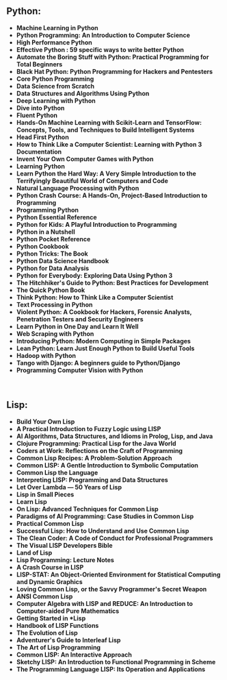 <h2>Python: </h2>

<ul>
                                <li><b><a target="_blank" href="https://github.com/manjunath5496/Python-Programming-Books/blob/master/py(1).pdf" style="text-decoration:none;">Machine Learning in Python</a></b></li>
                                <li><b><a target="_blank" href="https://github.com/manjunath5496/Python-Programming-Books/blob/master/py(2).pdf" style="text-decoration:none;">Python Programming: An Introduction to Computer Science</a></b></li>
                                <li><b><a target="_blank" href="https://github.com/manjunath5496/Python-Programming-Books/blob/master/py(3).pdf" style="text-decoration:none;">High Performance Python</a></b></li>
                               
<li><b><a target="_blank" href="https://github.com/manjunath5496/Python-Programming-Books/blob/master/py(4).pdf" style="text-decoration:none;"> Effective Python : 59 specific ways to write better Python</a></b></li>
                                <li><b><a target="_blank" href="https://github.com/manjunath5496/Python-Programming-Books/blob/master/py(5).pdf" style="text-decoration:none;">Automate the Boring Stuff with Python: Practical Programming for Total Beginners</a></b></li>
                                
 <li><b><a target="_blank" href="https://github.com/manjunath5496/Python-Programming-Books/blob/master/py(6).pdf" style="text-decoration:none;">Black Hat Python: Python Programming for Hackers and Pentesters</a></b></li>
                          
<li><b><a target="_blank" href="https://github.com/manjunath5496/Python-Programming-Books/blob/master/py(7).pdf" style="text-decoration:none;">Core Python Programming</a></b></li>
                                <li><b><a target="_blank" href="https://github.com/manjunath5496/Python-Programming-Books/blob/master/py(8).pdf" style="text-decoration:none;">Data Science from Scratch </a></b></li>
                                <li><b><a target="_blank" href="https://github.com/manjunath5496/Python-Programming-Books/blob/master/py(9).pdf" style="text-decoration:none;">Data Structures and Algorithms Using Python</a></b></li>
                                
<li><b><a target="_blank" href="https://github.com/manjunath5496/Python-Programming-Books/blob/master/py(10).pdf" style="text-decoration:none;">Deep Learning with Python</a></b></li>  
        
<li><b><a target="_blank" href="https://github.com/manjunath5496/Python-Programming-Books/blob/master/py(11).pdf" style="text-decoration:none;">Dive into Python</a></b></li>
                                <li><b><a target="_blank" href="https://github.com/manjunath5496/Python-Programming-Books/blob/master/py(12).pdf" style="text-decoration:none;">Fluent Python</a></b></li>
 <li><b><a target="_blank" href="https://github.com/manjunath5496/Python-Programming-Books/blob/master/py(13).pdf" style="text-decoration:none;">Hands-On Machine Learning with Scikit-Learn and TensorFlow: Concepts, Tools, and Techniques to Build Intelligent Systems</a></b></li>  
  <li><b><a target="_blank" href="https://github.com/manjunath5496/Python-Programming-Books/blob/master/py(14).rar" style="text-decoration:none;">Head First Python</a></b></li>  
 <li><b><a target="_blank" href="https://github.com/manjunath5496/Python-Programming-Books/blob/master/py(15).pdf" style="text-decoration:none;">How to Think Like a Computer Scientist: Learning with Python 3 Documentation</a></b></li>
                                <li><b><a target="_blank" href="https://github.com/manjunath5496/Python-Programming-Books/blob/master/py(16).pdf" style="text-decoration:none;">Invent Your Own Computer Games with Python</a></b></li>

 <li><b><a target="_blank" href="https://github.com/manjunath5496/Python-Programming-Books/blob/master/py(17).pdf" style="text-decoration:none;">Learning Python</a></b></li>
                                <li><b><a target="_blank" href="https://github.com/manjunath5496/Python-Programming-Books/blob/master/py(18).pdf" style="text-decoration:none;">Learn Python the Hard Way: A Very Simple Introduction to the Terrifyingly Beautiful World of Computers and Code </a></b></li>

<li><b><a target="_blank" href="https://github.com/manjunath5496/Python-Programming-Books/blob/master/py(19).pdf" style="text-decoration:none;">Natural Language Processing with Python</a></b></li>

 <li><b><a target="_blank" href="https://github.com/manjunath5496/Python-Programming-Books/blob/master/py(20).pdf" style="text-decoration:none;">Python Crash Course: A Hands-On, Project-Based Introduction to Programming</a></b></li>
                                <li><b><a target="_blank" href="https://github.com/manjunath5496/Python-Programming-Books/blob/master/py(21).rar" style="text-decoration:none;"> Programming Python </a></b></li>

<li><b><a target="_blank" href="https://github.com/manjunath5496/Python-Programming-Books/blob/master/py(22).pdf" style="text-decoration:none;">Python Essential Reference </a></b></li>

<li><b><a target="_blank" href="https://github.com/manjunath5496/Python-Programming-Books/blob/master/py(23).pdf" style="text-decoration:none;">Python for Kids: A Playful Introduction to Programming</a></b></li>

 <li><b><a target="_blank" href="https://github.com/manjunath5496/Python-Programming-Books/blob/master/py(24).pdf" style="text-decoration:none;">Python in a Nutshell</a></b></li>
                         
<li><b><a target="_blank" href="https://github.com/manjunath5496/Python-Programming-Books/blob/master/py(25).pdf" style="text-decoration:none;">Python Pocket Reference</a></b></li>

<li><b><a target="_blank" href="https://github.com/manjunath5496/Python-Programming-Books/blob/master/py(26).pdf" style="text-decoration:none;">Python Cookbook</a></b></li>

 <li><b><a target="_blank" href="https://github.com/manjunath5496/Python-Programming-Books/blob/master/py(27).pdf" style="text-decoration:none;">Python Tricks: The Book</a></b></li>
                                <li><b><a target="_blank" href="https://github.com/manjunath5496/Python-Programming-Books/blob/master/py(28).pdf" style="text-decoration:none;"> Python Data Science Handbook</a></b></li>

<li><b><a target="_blank" href="https://github.com/manjunath5496/Python-Programming-Books/blob/master/py(29).pdf" style="text-decoration:none;">Python for Data Analysis</a></b></li>


<li><b><a target="_blank" href="https://github.com/manjunath5496/Python-Programming-Books/blob/master/py(30).pdf" style="text-decoration:none;">Python for Everybody: Exploring Data Using Python 3</a></b></li>

<li><b><a target="_blank" href="https://github.com/manjunath5496/Python-Programming-Books/blob/master/py(31).pdf" style="text-decoration:none;">The Hitchhiker's Guide to Python: Best Practices for Development</a></b></li>

 <li><b><a target="_blank" href="https://github.com/manjunath5496/Python-Programming-Books/blob/master/py(32).pdf" style="text-decoration:none;">The Quick Python Book</a></b></li>

<li><b><a target="_blank" href="https://github.com/manjunath5496/Python-Programming-Books/blob/master/py(33).pdf" style="text-decoration:none;">Think Python: How to Think Like a Computer Scientist</a></b></li>

 <li><b><a target="_blank" href="https://github.com/manjunath5496/Python-Programming-Books/blob/master/py(34).pdf" style="text-decoration:none;"> Text Processing in Python</a></b></li>

 <li><b><a target="_blank" href="https://github.com/manjunath5496/Python-Programming-Books/blob/master/py(35).pdf" style="text-decoration:none;">Violent Python: A Cookbook for Hackers, Forensic Analysts, Penetration Testers and Security Engineers</a></b></li>

<li><b><a target="_blank" href="https://github.com/manjunath5496/Python-Programming-Books/blob/master/py(36).pdf" style="text-decoration:none;">Learn Python in One Day and Learn It Well</a></b></li>

 <li><b><a target="_blank" href="https://github.com/manjunath5496/Python-Programming-Books/blob/master/py(37).pdf" style="text-decoration:none;"> Web Scraping with Python</a></b></li>

 <li><b><a target="_blank" href="https://github.com/manjunath5496/Python-Programming-Books/blob/master/py(38).pdf" style="text-decoration:none;">Introducing Python: Modern Computing in Simple Packages</a></b></li>

<li><b><a target="_blank" href="https://github.com/manjunath5496/Python-Programming-Books/blob/master/py(39).pdf" style="text-decoration:none;">Lean Python: Learn Just Enough Python to Build Useful Tools</a></b></li>

<li><b><a target="_blank" href="https://github.com/manjunath5496/Python-Programming-Books/blob/master/py(40).pdf" style="text-decoration:none;">Hadoop with Python</a></b></li>

<li><b><a target="_blank" href="https://github.com/manjunath5496/Python-Programming-Books/blob/master/py(41).pdf" style="text-decoration:none;">Tango with Django: A beginners guide to Python/Django</a></b></li>

<li><b><a target="_blank" href="https://github.com/manjunath5496/Python-Programming-Books/blob/master/py(42).pdf" style="text-decoration:none;">Programming Computer Vision with Python</a></b></li>



</ul>

</br>

<h2>Lisp:</h2>


 

<ul>
  
 <li><b><a target="_blank" href="https://github.com/manjunath5496/Best-Books-for-Learning-Lisp-Programming/blob/master/lisp(1).pdf" style="text-decoration:none;">Build Your Own Lisp</a></b></li>
  
<li><b><a target="_blank" href="https://github.com/manjunath5496/Best-Books-for-Learning-Lisp-Programming/blob/master/lisp(2).pdf" style="text-decoration:none;">A Practical Introduction to Fuzzy Logic using LISP</a></b></li>

<li><b><a target="_blank" href="https://github.com/manjunath5496/Best-Books-for-Learning-Lisp-Programming/blob/master/lisp(3).pdf" style="text-decoration:none;">AI Algorithms, Data Structures, and Idioms in Prolog, Lisp, and Java</a></b></li>                         
  <li><b><a target="_blank" href="https://github.com/manjunath5496/Best-Books-for-Learning-Lisp-Programming/blob/master/lisp(4).pdf" style="text-decoration:none;">Clojure Programming: Practical Lisp for the Java World</a></b></li>
  
   <li><b><a target="_blank" href="https://github.com/manjunath5496/Best-Books-for-Learning-Lisp-Programming/blob/master/lisp(5).pdf" style="text-decoration:none;">Coders at Work: Reflections on the Craft of Programming</a></b></li>  
   
 <li><b><a target="_blank" href="https://github.com/manjunath5496/Best-Books-for-Learning-Lisp-Programming/blob/master/lisp(6).pdf" style="text-decoration:none;">Common Lisp Recipes: A Problem-Solution Approach</a></b></li>
  
<li><b><a target="_blank" href="https://github.com/manjunath5496/Best-Books-for-Learning-Lisp-Programming/blob/master/lisp(7).pdf" style="text-decoration:none;"> Common LISP: A Gentle Introduction to Symbolic Computation</a></b></li>

 <li><b><a target="_blank" href="https://github.com/manjunath5496/Best-Books-for-Learning-Lisp-Programming/blob/master/lisp(8).pdf" style="text-decoration:none;">Common Lisp the Language</a></b></li>
  
<li><b><a target="_blank" href="https://github.com/manjunath5496/Best-Books-for-Learning-Lisp-Programming/blob/master/lisp(9).pdf" style="text-decoration:none;">Interpreting LISP: Programming and Data Structures </a></b></li>

<li><b><a target="_blank" href="https://github.com/manjunath5496/Best-Books-for-Learning-Lisp-Programming/blob/master/lisp(10).pdf" style="text-decoration:none;">Let Over Lambda — 50 Years of Lisp</a></b></li>                         
  <li><b><a target="_blank" href="https://github.com/manjunath5496/Best-Books-for-Learning-Lisp-Programming/blob/master/lisp(11).pdf" style="text-decoration:none;">Lisp in Small Pieces</a></b></li>
  
   <li><b><a target="_blank" href="https://github.com/manjunath5496/Best-Books-for-Learning-Lisp-Programming/blob/master/lisp(12).pdf" style="text-decoration:none;">Learn Lisp</a></b></li>  
   

<li><b><a target="_blank" href="https://github.com/manjunath5496/Best-Books-for-Learning-Lisp-Programming/blob/master/lisp(13).pdf" style="text-decoration:none;">On Lisp: Advanced Techniques for Common Lisp </a></b></li>

<li><b><a target="_blank" href="https://github.com/manjunath5496/Best-Books-for-Learning-Lisp-Programming/blob/master/lisp(14).pdf" style="text-decoration:none;">Paradigms of AI Programming: Case Studies in Common Lisp</a></b></li>                         
  <li><b><a target="_blank" href="https://github.com/manjunath5496/Best-Books-for-Learning-Lisp-Programming/blob/master/lisp(15).pdf" style="text-decoration:none;">Practical Common Lisp</a></b></li>
  
   <li><b><a target="_blank" href="https://github.com/manjunath5496/Best-Books-for-Learning-Lisp-Programming/blob/master/lisp(16).pdf" style="text-decoration:none;">Successful Lisp: How to Understand and Use Common Lisp</a></b></li>  
   
  <li><b><a target="_blank" href="https://github.com/manjunath5496/Best-Books-for-Learning-Lisp-Programming/blob/master/lisp(17).pdf" style="text-decoration:none;">The Clean Coder: A Code of Conduct for Professional Programmers</a></b></li>
  
   <li><b><a target="_blank" href="https://github.com/manjunath5496/Best-Books-for-Learning-Lisp-Programming/blob/master/lisp(18).pdf" style="text-decoration:none;">The Visual LISP Developers Bible</a></b></li>  

   <li><b><a target="_blank" href="https://github.com/manjunath5496/Best-Books-for-Learning-Lisp-Programming/blob/master/lisp(19).pdf" style="text-decoration:none;">Land of Lisp</a></b></li>  
   

<li><b><a target="_blank" href="https://github.com/manjunath5496/Best-Books-for-Learning-Lisp-Programming/blob/master/lisp(20).pdf" style="text-decoration:none;">Lisp Programming: Lecture Notes </a></b></li>

<li><b><a target="_blank" href="https://github.com/manjunath5496/Best-Books-for-Learning-Lisp-Programming/blob/master/lisp(21).pdf" style="text-decoration:none;">A Crash Course in LISP</a></b></li>                         
  <li><b><a target="_blank" href="https://github.com/manjunath5496/Best-Books-for-Learning-Lisp-Programming/blob/master/lisp(22).pdf" style="text-decoration:none;">LISP-STAT: An Object-Oriented Environment for Statistical Computing and Dynamic Graphics</a></b></li>
  
   <li><b><a target="_blank" href="https://github.com/manjunath5496/Best-Books-for-Learning-Lisp-Programming/blob/master/lisp(23).pdf" style="text-decoration:none;">Loving Common Lisp, or the Savvy Programmer's Secret Weapon</a></b></li>  
   
  <li><b><a target="_blank" href="https://github.com/manjunath5496/Best-Books-for-Learning-Lisp-Programming/blob/master/lisp(24).pdf" style="text-decoration:none;">ANSI Common Lisp</a></b></li>
  
   <li><b><a target="_blank" href="https://github.com/manjunath5496/Best-Books-for-Learning-Lisp-Programming/blob/master/lisp(25).pdf" style="text-decoration:none;">Computer Algebra with LISP and REDUCE: An Introduction to Computer-aided Pure Mathematics</a></b></li>  


<li><b><a target="_blank" href="https://github.com/manjunath5496/Best-Books-for-Learning-Lisp-Programming/blob/master/lisp(26).pdf" style="text-decoration:none;">Getting Started in *Lisp</a></b></li>                         
  <li><b><a target="_blank" href="https://github.com/manjunath5496/Best-Books-for-Learning-Lisp-Programming/blob/master/lisp(27).pdf" style="text-decoration:none;">Handbook of LISP Functions</a></b></li>
  
   <li><b><a target="_blank" href="https://github.com/manjunath5496/Best-Books-for-Learning-Lisp-Programming/blob/master/lisp(28).pdf" style="text-decoration:none;">The Evolution of Lisp</a></b></li>  
   
  <li><b><a target="_blank" href="https://github.com/manjunath5496/Best-Books-for-Learning-Lisp-Programming/blob/master/lisp(29).pdf" style="text-decoration:none;">Adventurer's Guide to Interleaf Lisp</a></b></li>
  
   <li><b><a target="_blank" href="https://github.com/manjunath5496/Best-Books-for-Learning-Lisp-Programming/blob/master/lisp(30).pdf" style="text-decoration:none;">The Art of Lisp Programming</a></b></li>  

   <li><b><a target="_blank" href="https://github.com/manjunath5496/Best-Books-for-Learning-Lisp-Programming/blob/master/lisp(31).pdf" style="text-decoration:none;">Common LISP: An Interactive Approach</a></b></li>  
   
  <li><b><a target="_blank" href="https://github.com/manjunath5496/Best-Books-for-Learning-Lisp-Programming/blob/master/lisp(32).pdf" style="text-decoration:none;">Sketchy LISP: An Introduction to Functional Programming in Scheme</a></b></li>
  
   <li><b><a target="_blank" href="https://github.com/manjunath5496/Best-Books-for-Learning-Lisp-Programming/blob/master/lisp(33).pdf" style="text-decoration:none;">The Programming Language LISP: Its Operation and Applications</a></b></li>  



     
 </ul>







